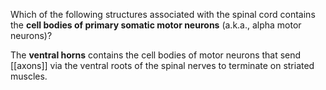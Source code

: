 Which of the following structures associated with the spinal cord contains the **cell bodies of primary somatic motor neurons** (a.k.a., alpha motor neurons)?


The **ventral horns** contains the cell bodies of motor neurons that send [[axons]] via the ventral roots of the spinal nerves to terminate on striated muscles.